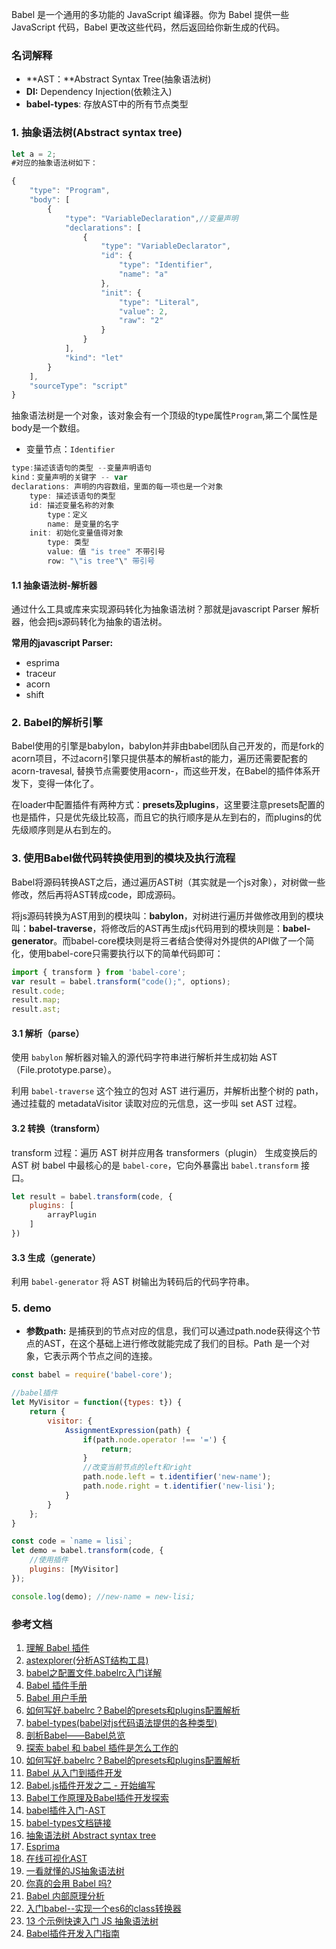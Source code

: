 Babel 是一个通用的多功能的 JavaScript 编译器。你为 Babel 提供一些 JavaScript 代码，Babel 更改这些代码，然后返回给你新生成的代码。
### 名词解释
* **AST：**Abstract Syntax Tree(抽象语法树)
* **DI:** Dependency Injection(依赖注入)
* **babel-types**: 存放AST中的所有节点类型

### 1. 抽象语法树(Abstract syntax tree)
```js
let a = 2;
#对应的抽象语法树如下：
```
```js
{
    "type": "Program",
    "body": [
        {
            "type": "VariableDeclaration",//变量声明
            "declarations": [
                {
                    "type": "VariableDeclarator",
                    "id": {
                        "type": "Identifier",
                        "name": "a"
                    },
                    "init": {
                        "type": "Literal",
                        "value": 2,
                        "raw": "2"
                    }
                }
            ],
            "kind": "let"
        }
    ],
    "sourceType": "script"
}
```
抽象语法树是一个对象，该对象会有一个顶级的type属性`Program`,第二个属性是body是一个数组。

* 变量节点：`Identifier`

```js
type:描述该语句的类型 --变量声明语句
kind：变量声明的关键字 -- var
declarations: 声明的内容数组，里面的每一项也是一个对象
	type: 描述该语句的类型
	id: 描述变量名称的对象
		type：定义
		name: 是变量的名字
    init: 初始化变量值得对象
		type: 类型
		value: 值 "is tree" 不带引号
		row: "\"is tree"\" 带引号

```
#### 1.1 抽象语法树-解析器
通过什么工具或库来实现源码转化为抽象语法树？那就是javascript Parser 解析器，他会把js源码转化为抽象的语法树。

**常用的javascript Parser:**

* esprima
* traceur
* acorn
* shift

### 2. Babel的解析引擎
Babel使用的引擎是babylon，babylon并非由babel团队自己开发的，而是fork的acorn项目，不过acorn引擎只提供基本的解析ast的能力，遍历还需要配套的acorn-travesal, 替换节点需要使用acorn-，而这些开发，在Babel的插件体系开发下，变得一体化了。

在loader中配置插件有两种方式：**presets及plugins**，这里要注意presets配置的也是插件，只是优先级比较高，而且它的执行顺序是从左到右的，而plugins的优先级顺序则是从右到左的。

### 3. 使用Babel做代码转换使用到的模块及执行流程
Babel将源码转换AST之后，通过遍历AST树（其实就是一个js对象），对树做一些修改，然后再将AST转成code，即成源码。

将js源码转换为AST用到的模块叫：**babylon**，对树进行遍历并做修改用到的模块叫：**babel-traverse**，将修改后的AST再生成js代码用到的模块则是：**babel-generator**。而babel-core模块则是将三者结合使得对外提供的API做了一个简化，使用babel-core只需要执行以下的简单代码即可：

```js
import { transform } from 'babel-core';
var result = babel.transform("code();", options);
result.code;
result.map;
result.ast;
```
#### 3.1 解析（parse）
使用 `babylon` 解析器对输入的源代码字符串进行解析并生成初始 AST（File.prototype.parse）。

利用 `babel-traverse` 这个独立的包对 AST 进行遍历，并解析出整个树的 path，通过挂载的 metadataVisitor 读取对应的元信息，这一步叫 set AST 过程。
#### 3.2 转换（transform）
transform 过程：遍历 AST 树并应用各 transformers（plugin） 生成变换后的 AST 树
babel 中最核心的是 `babel-core`，它向外暴露出 `babel.transform` 接口。

```js
let result = babel.transform(code, {
    plugins: [
        arrayPlugin
    ]
})
```
#### 3.3 生成（generate）
利用 `babel-generator` 将 AST 树输出为转码后的代码字符串。

### 5. demo
* **参数path:** 是捕获到的节点对应的信息，我们可以通过path.node获得这个节点的AST，在这个基础上进行修改就能完成了我们的目标。Path 是一个对象，它表示两个节点之间的连接。

```js
const babel = require('babel-core');

//babel插件
let MyVisitor = function({types: t}) {
    return {
        visitor: {
            AssignmentExpression(path) {
                if(path.node.operator !== '=') {
                    return;
                }
                //改变当前节点的left和right
                path.node.left = t.identifier('new-name');
                path.node.right = t.identifier('new-lisi');
            }
        }
    };
}

const code = `name = lisi`;
let demo = babel.transform(code, {
    //使用插件
    plugins: [MyVisitor]
});

console.log(demo); //new-name = new-lisi;
```
### 参考文档
1. [理解 Babel 插件](http://web.jobbole.com/88236/)
2. [astexplorer(分析AST结构工具)](https://astexplorer.net/)
3. [babel之配置文件.babelrc入门详解](https://juejin.im/post/5a79adeef265da4e93116430)
4. [Babel 插件手册](https://github.com/jamiebuilds/babel-handbook/blob/master/translations/zh-Hans/plugin-handbook.md#toc-introduction)
5. [Babel 用户手册](https://github.com/jamiebuilds/babel-handbook/blob/master/translations/zh-Hans/user-handbook.md#toc-introduction)
6. [如何写好.babelrc？Babel的presets和plugins配置解析](https://excaliburhan.com/post/babel-preset-and-plugins.html?hmsr=toutiao.io&utm_medium=toutiao.io&utm_source=toutiao.io)
7. [babel-types(babel对js代码语法提供的各种类型)](https://www.npmjs.com/package/babel-types)
8. [剖析Babel——Babel总览](http://www.alloyteam.com/2017/04/analysis-of-babel-babel-overview/)
9. [探索 babel 和 babel 插件是怎么工作的](http://web.jobbole.com/94060/?utm_source=blog.jobbole.com&utm_medium=relatedPosts)
10. [如何写好.babelrc？Babel的presets和plugins配置解析](https://excaliburhan.com/post/babel-preset-and-plugins.html)
11. [Babel 从入门到插件开发](http://web.jobbole.com/91277/)
12. [Babel.js插件开发之二 - 开始编写](https://segmentfault.com/a/1190000002986694)
13. [Babel工作原理及Babel插件开发探索](https://fanerge.github.io/Babel%E5%B7%A5%E4%BD%9C%E5%8E%9F%E7%90%86%E5%8F%8ABabel%E6%8F%92%E4%BB%B6%E5%BC%80%E5%8F%91%E6%8E%A2%E7%B4%A2.html)
14. [babel插件入门-AST](https://juejin.im/post/5ab9f2f3f265da239b4174f0)
15. [babel-types文档链接](https://github.com/babel/babel/tree/master/packages/babel-types)
16. [抽象语法树 Abstract syntax tree](https://juejin.im/post/5ab83f67f265da237e09b2f6)
17. [Esprima](http://esprima.org/demo/parse.html#)
18. [在线可视化AST](http://resources.jointjs.com/demos/javascript-ast)
19. [一看就懂的JS抽象语法树](https://juejin.im/post/5a2bf2dd6fb9a044fd11b0d2)
20. [你真的会用 Babel 吗?](https://juejin.im/post/59b9ffa8f265da06710d8e89)
21. [Babel 内部原理分析](https://octman.com/blog/2016-08-27-babel-notes/)
22. [入门babel--实现一个es6的class转换器](https://juejin.im/post/5ac1c5bf518825558949f898)
23. [13 个示例快速入门 JS 抽象语法树](https://juejin.im/post/5b4d759d51882519a62f5b64)
24. [Babel插件开发入门指南](https://juejin.im/post/5b14257ef265da6e5546b14b)